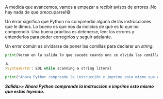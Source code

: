 
A medida que avancemos, vamos a empezar a recibir avisos de errores ¡No hay nada de que preocuparse!:sweat_smile:<br>

Un error significa que Python no comprendió alguna de las instrucciones que le dimos. Lo bueno es que nos da indicios de qué es lo que no comprendió. Una buena práctica es detenerse, leer los errores y entenderlos para poder corregirlos y seguir adelante.

Un error común es olvidarse de poner las comillas para declarar un _string_.
<br>

``` python
print(Veran en la salida lo que sucede cuando uno se olvida las comillas)

ム
>SyntaxError: EOL while scanning a string literal
```




``` python
print("Ahora Python comprende la instrucción e imprime esto mismo que estas leyendo.")
```
**_Salida>> Ahora Python comprende la instrucción e imprime esto mismo que estas leyendo._**